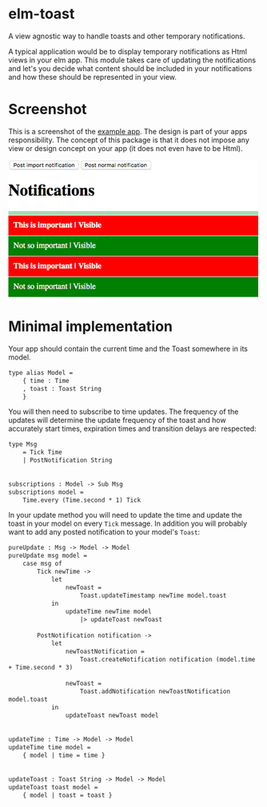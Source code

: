 # elm-toast

A view agnostic way to handle toasts and other temporary notifications.

A typical application would be to display temporary notifications as Html views
in your elm app. This module takes care of updating the notifications and let's
you decide what content should be included in your notifications and how these
should be represented in your view.

# Screenshot

This is a screenshot of the [example app](example/Main.elm). The design is part
of your apps responsibility. The concept of this package is that it does not
impose any view or design concept on your app (it does not even have
to be Html).

![Screenshot of elm-toast example](https://github.com/iosphere/elm-toast/raw/master/screenshot.png)

# Minimal implementation

Your app should contain the current time and the Toast somewhere in its model.

    type alias Model =
        { time : Time
        , toast : Toast String
        }

You will then need to subscribe to time updates. The frequency of the updates
will determine the update frequency of the toast and how accurately start times,
expiration times and transition delays are respected:

    type Msg
        = Tick Time
        | PostNotification String


    subscriptions : Model -> Sub Msg
    subscriptions model =
        Time.every (Time.second * 1) Tick

In your update method you will need to update the time and update the toast in
your model on every `Tick` message. In addition you will probably want to add
any posted notification to your model's `Toast`:

    pureUpdate : Msg -> Model -> Model
    pureUpdate msg model =
        case msg of
            Tick newTime ->
                let
                    newToast =
                        Toast.updateTimestamp newTime model.toast
                in
                    updateTime newTime model
                        |> updateToast newToast

            PostNotification notification ->
                let
                    newToastNotification =
                        Toast.createNotification notification (model.time + Time.second * 3)

                    newToast =
                        Toast.addNotification newToastNotification model.toast
                in
                    updateToast newToast model


    updateTime : Time -> Model -> Model
    updateTime time model =
        { model | time = time }


    updateToast : Toast String -> Model -> Model
    updateToast toast model =
        { model | toast = toast }

